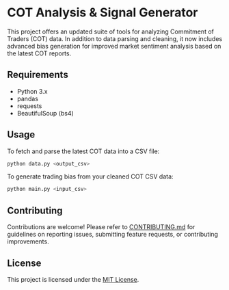 # COT Analysis & Signal Generator

This project offers an updated suite of tools for analyzing Commitment of Traders (COT) data. In addition to data parsing and cleaning, it now includes advanced bias generation for improved market sentiment analysis based on the latest COT reports.

## Requirements

- Python 3.x
- pandas
- requests
- BeautifulSoup (bs4)

## Usage

To fetch and parse the latest COT data into a CSV file:
```bash
python data.py <output_csv>
```

To generate trading bias from your cleaned COT CSV data:
```bash
python main.py <input_csv>
```

## Contributing

Contributions are welcome! Please refer to [CONTRIBUTING.md](CONTRIBUTING.md) for guidelines on reporting issues, submitting feature requests, or contributing improvements.

## License

This project is licensed under the [MIT License](LICENSE).
